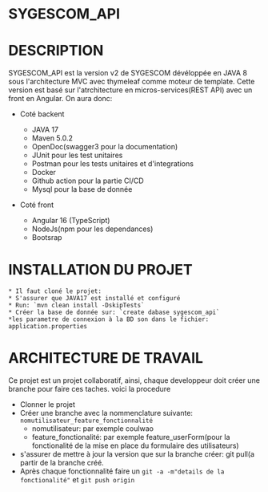 ﻿# SYGESCOM_API
 
 # DESCRIPTION
 SYGESCOM_API est la version v2 de SYGESCOM dévéloppée en JAVA 8 sous l'architecture MVC avec thymeleaf comme moteur de template.
 Cette version est basé sur l'atrchitecture en micros-services(REST API) avec un front en Angular. On aura donc:
  
  - Coté backent
     * JAVA 17
     * Maven 5.0.2
     * OpenDoc(swagger3 pour la documentation)
     * JUnit pour les test unitaires
     * Postman pour les tests unitaires et d'integrations
     * Docker
     * Github action pour la partie CI/CD
     * Mysql pour la base de donnée

 - Coté front
     * Angular 16 (TypeScript)
     * NodeJs(npm pour les dependances)
     * Bootsrap

# INSTALLATION DU PROJET
    * Il faut cloné le projet: 
    * S'assurer que JAVA17 est installé et configuré 
    * Run: `mvn clean install -DskipTests` 
    * Créer la base de donnée sur: `create dabase sygescom_api`
    *les parametre de connexion à la BD son dans le fichier: application.properties


# ARCHITECTURE DE TRAVAIL
 Ce projet est un projet collaboratif, ainsi, chaque developpeur doit créer une branche pour faire ces taches. voici la procedure
 * Clonner le projet
 * Créer une branche avec la nommenclature suivante: `nomutilisateur_feature_fonctionnalité`
    - nomutilisateur: par exemple coulwao
    - feature_fonctionalité: par exemple feature_userForm(pour la fonctionalité de la mise en place du formulaire des utilisateurs)
 * s'assurer de mettre à jour la version que sur la branche créer: git pull(a partir de la branche créé.
 * Après chaque fonctionnalité faire un `git -a -m"details de la fonctionalité"` et `git push origin`
